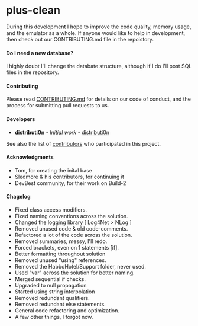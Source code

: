# plus-clean

During this development I hope to improve the code quality, memory usage, and the emulator as a whole. If anyone would like to help in development, then check out our CONTRIBUTING.md file in the repoistory.

#### Do I need a new database?

I highly doubt I'll change the databate structure, although if I do I'll post SQL files in the repository.

#### Contributing

Please read [CONTRIBUTING.md](https://github.com/distributi0n/plus-clean/blob/master/CONTRIBUTING.md) for details on our code of conduct, and the process for submitting pull requests to us.

#### Developers

* **distributi0n** - *Initial work* - [distributi0n](https://github.com/distributi0n)

See also the list of [contributors](https://github.com/distributi0n/plus-clean/graphs/contributors) who participated in this project.

#### Acknowledgments

* Tom, for creating the inital base
* Sledmore & his contributors, for continuing it
* DevBest community, for their work on Build-2

#### Chagelog

* Fixed class access modifiers.
* Fixed naming conventions across the solution.
* Changed the logging library [ Log4Net > NLog ]
* Removed unused code & old code-comments.
* Refactored a lot of the code across the solution.
* Removed summaries, messy, I'll redo.
* Forced brackets, even on 1 statements [if].
* Better formatting throughout solution
* Removed unused "using" references.
* Removed the HabboHotel/Support folder, never used.
* Used "var" across the solution for better naming.
* Merged sequential if checks.
* Upgraded to null propagation
* Started using string interpolation
* Removed redundant qualifiers.
* Removed redundant else statements.
* General code refactoring and optimization.
* A few other things, I forgot now.
